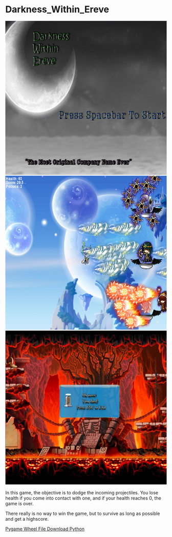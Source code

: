 # Darkness_Within_Ereve
<img src="https://github.com/ecao7841/Darkness_Within_Ereve/blob/master/GamePlan/screenshot1.PNG?raw=true" width="640" height="480">
<img src="https://github.com/ecao7841/Darkness_Within_Ereve/blob/master/GamePlan/screemshot2.PNG?raw=true" width="640" height="480">
<img src="https://github.com/ecao7841/Darkness_Within_Ereve/blob/master/GamePlan/screenshot3.PNG?raw=true" width="640" height="480">
<p>In this game, the objective is to dodge the incoming projectiles. You lose health if you come into contact with one, and if your health reaches 0, the game is over. 

There really is no way to win the game, but to survive as long as possible and get a highscore.</p>

<a href="http://www.lfd.uci.edu/~gohlke/pythonlibs/#pygame"> Pygame Wheel File </a>
<a href="https://youtu.be/_GikMdhAhv0"> Download Python </a>
